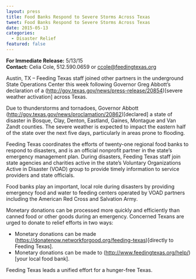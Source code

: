 ```yaml
---
layout: press
title: Food Banks Respond to Severe Storms Across Texas
tweet: Food Banks Respond to Severe Storms Across Texas
date: 2015-05-13
categories:
  - Disaster Relief
featured: false
---  
```

**For Immediate Release:** 5/13/15    
**Contact:** Celia Cole, 512.590.0659 or ccole@feedingtexas.org

Austin, TX – Feeding Texas staff joined other partners in the underground State Operations Center this week following Governor Greg Abbott’s declaration of a (http://gov.texas.gov/news/press-release/20854)[severe weather activation] across Texas.

Due to thunderstorms and tornadoes, Governor Abbott (http://gov.texas.gov/news/proclamation/20862)[declared] a state of disaster in Bosque, Clay, Denton, Eastland, Gaines, Montague and Van Zandt counties. The severe weather is expected to impact the eastern half of the state over the next five days, particularly in areas prone to flooding.   

Feeding Texas coordinates the efforts of twenty-one regional food banks to respond to disasters, and is an official nonprofit partner in the state’s emergency management plan. During disasters, Feeding Texas staff join state agencies and charities active in the state’s Voluntary Organizations Active in Disaster (VOAD) group to provide timely information to service providers and state officials.

Food banks play an important, local role during disasters by providing emergency food  and water to feeding centers operated by VOAD partners including the American Red Cross and Salvation Army.

Monetary donations can be processed more quickly and efficiently than canned food or other goods during an emergency. Concerned Texans are urged to donate to relief efforts in two ways:

* Monetary donations can be made (https://donatenow.networkforgood.org/feeding-texas)[directly to Feeding Texas].
* Monetary donations can be made to (http://www.feedingtexas.org/help/)[your local food bank].

Feeding Texas leads a unified effort for a hunger-free Texas.
